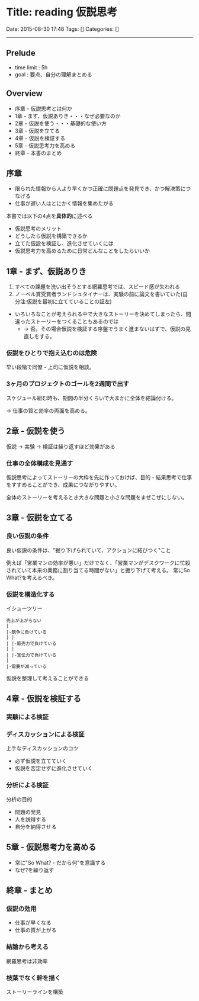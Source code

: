 # Title: reading 仮説思考

Date: 2015-08-30 17:48
Tags: []
Categories: []

---

## Prelude

* time limit : 5h
* goal : 要点、自分の理解まとめる

## Overview

* 序章 - 仮説思考とは何か
* 1章 - まず、仮説ありき・・・なぜ必要なのか
* 2章 - 仮説を使う・・・基礎的な使い方
* 3章 - 仮説を立てる
* 4章 - 仮説を検証する
* 5章 - 仮説思考力を高める
* 終章 - 本書のまとめ

## 序章

* 限られた情報から人より早くかつ正確に問題点を発見でき、かつ解決策につなげる
* 仕事が遅い人はとにかく情報を集めたがる

本書では以下の4点を**具体的**に述べる

* 仮説思考のメリット
* どうしたら仮説を構築できるか
* 立てた仮設を検証し、進化させていくには
* 仮説思考力を高めるために日常どんなことをしたらいいか

## 1章 - まず、仮説ありき

1. すべての課題を洗い出そうとする網羅思考では、スピード感が失われる
1. ノーベル賞受賞者ランドシュタイナーは、実験の前に論文を書いていた(自分注:仮説を最初に立てていることの証左)

* いろいろなことが考えられる中で大きなストーリーを決めてしまったら、間違ったストーリーをつくることもあるのでは
	* -> 否。その場合仮説を検証する序盤でうまく進まないはずで、仮説の見直しをする。

### 仮説をひとりで抱え込むのは危険

早い段階で同僚・上司に仮説を相談。

### 3ヶ月のプロジェクトのゴールを2週間で出す

スケジュール組む時も、期間の半分くらいで大まかに全体を結論付ける。

-> 仕事の質と効率の両面を高める。

## 2章 - 仮説を使う

仮説 -> 実験 -> 検証は繰り返すほど効果がある

### 仕事の全体構成を見通す

仮説思考によってストーリーの大枠を先に作っておけば、目的・結果思考で仕事をすすめることができ、成果につながりやすい。

全体のストーリーを考えるとき大きな問題と小さな問題をまぜこぜにしない。

## 3章 - 仮説を立てる

### 良い仮説の条件

良い仮説の条件は、"掘り下げられていて、アクションに結びつく"こと

例えば「営業マンの効率が悪い」だけでなく、「営業マンがデスクワークに忙殺されていて本来の業務に割り当てる時間がない」と掘り下げて考える。
常にSo What?を考えるべき。

### 仮説を構造化する

イシューツリー

	売上が上がらない
	|
	|-競争に負けている
	| |
	| |-販売力で負けている
	| |
	| |-宣伝力で負けている
	|
	|-需要が減っている

仮説を整理して考えることができる

## 4章 - 仮説を検証する

### 実験による検証

### ディスカッションによる検証

上手なディスカッションのコツ

* 必ず仮説を立てていく
* 仮説を否定せずに進化させていく

### 分析による検証

分析の目的

* 問題の発見
* 人を説得する
* 自分を納得させる

## 5章 - 仮説思考力を高める

* 常に"So What? - だから何"を意識する
* なぜ?を繰り返す

## 終章 - まとめ

### 仮説の効用

* 仕事が早くなる
* 仕事の質が上がる

### 結論から考える

網羅思考は非効率

### 枝葉でなく幹を描く

ストーリーラインを構築


